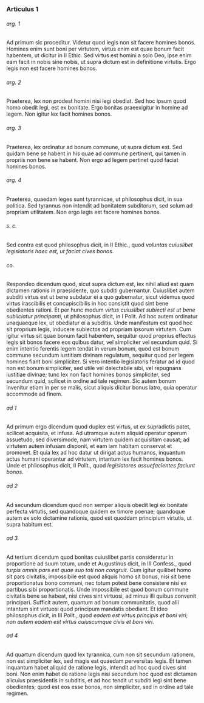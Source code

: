 ### Articulus 1

###### arg. 1
Ad primum sic proceditur. Videtur quod legis non sit facere homines bonos. Homines enim sunt boni per virtutem, virtus enim est quae bonum facit habentem, ut dicitur in II Ethic. Sed virtus est homini a solo Deo, ipse enim eam facit in nobis sine nobis, ut supra dictum est in definitione virtutis. Ergo legis non est facere homines bonos.

###### arg. 2
Praeterea, lex non prodest homini nisi legi obediat. Sed hoc ipsum quod homo obedit legi, est ex bonitate. Ergo bonitas praeexigitur in homine ad legem. Non igitur lex facit homines bonos.

###### arg. 3
Praeterea, lex ordinatur ad bonum commune, ut supra dictum est. Sed quidam bene se habent in his quae ad commune pertinent, qui tamen in propriis non bene se habent. Non ergo ad legem pertinet quod faciat homines bonos.

###### arg. 4
Praeterea, quaedam leges sunt tyrannicae, ut philosophus dicit, in sua politica. Sed tyrannus non intendit ad bonitatem subditorum, sed solum ad propriam utilitatem. Non ergo legis est facere homines bonos.

###### s. c.
Sed contra est quod philosophus dicit, in II Ethic., quod *voluntas cuiuslibet legislatoris haec est, ut faciat cives bonos*.

###### co.
Respondeo dicendum quod, sicut supra dictum est, lex nihil aliud est quam dictamen rationis in praesidente, quo subditi gubernantur. Cuiuslibet autem subditi virtus est ut bene subdatur ei a quo gubernatur, sicut videmus quod virtus irascibilis et concupiscibilis in hoc consistit quod sint bene obedientes rationi. Et per hunc modum *virtus cuiuslibet subiecti est ut bene subiiciatur principanti*, ut philosophus dicit, in I Polit. Ad hoc autem ordinatur unaquaeque lex, ut obediatur ei a subditis. Unde manifestum est quod hoc sit proprium legis, inducere subiectos ad propriam ipsorum virtutem. Cum igitur virtus sit quae bonum facit habentem, sequitur quod proprius effectus legis sit bonos facere eos quibus datur, vel simpliciter vel secundum quid. Si enim intentio ferentis legem tendat in verum bonum, quod est bonum commune secundum iustitiam divinam regulatum, sequitur quod per legem homines fiant boni simpliciter. Si vero intentio legislatoris feratur ad id quod non est bonum simpliciter, sed utile vel delectabile sibi, vel repugnans iustitiae divinae; tunc lex non facit homines bonos simpliciter, sed secundum quid, scilicet in ordine ad tale regimen. Sic autem bonum invenitur etiam in per se malis, sicut aliquis dicitur bonus latro, quia operatur accommode ad finem.

###### ad 1
Ad primum ergo dicendum quod duplex est virtus, ut ex supradictis patet, scilicet acquisita, et infusa. Ad utramque autem aliquid operatur operum assuetudo, sed diversimode, nam virtutem quidem acquisitam causat; ad virtutem autem infusam disponit, et eam iam habitam conservat et promovet. Et quia lex ad hoc datur ut dirigat actus humanos, inquantum actus humani operantur ad virtutem, intantum lex facit homines bonos. Unde et philosophus dicit, II Polit., quod *legislatores assuefacientes faciunt bonos*.

###### ad 2
Ad secundum dicendum quod non semper aliquis obedit legi ex bonitate perfecta virtutis, sed quandoque quidem ex timore poenae; quandoque autem ex solo dictamine rationis, quod est quoddam principium virtutis, ut supra habitum est.

###### ad 3
Ad tertium dicendum quod bonitas cuiuslibet partis consideratur in proportione ad suum totum, unde et Augustinus dicit, in III Confess., quod *turpis omnis pars est quae suo toti non congruit*. Cum igitur quilibet homo sit pars civitatis, impossibile est quod aliquis homo sit bonus, nisi sit bene proportionatus bono communi, nec totum potest bene consistere nisi ex partibus sibi proportionatis. Unde impossibile est quod bonum commune civitatis bene se habeat, nisi cives sint virtuosi, ad minus illi quibus convenit principari. Sufficit autem, quantum ad bonum communitatis, quod alii intantum sint virtuosi quod principum mandatis obediant. Et ideo philosophus dicit, in III Polit., quod *eadem est virtus principis et boni viri; non autem eadem est virtus cuiuscumque civis et boni viri*.

###### ad 4
Ad quartum dicendum quod lex tyrannica, cum non sit secundum rationem, non est simpliciter lex, sed magis est quaedam perversitas legis. Et tamen inquantum habet aliquid de ratione legis, intendit ad hoc quod cives sint boni. Non enim habet de ratione legis nisi secundum hoc quod est dictamen alicuius praesidentis in subditis, et ad hoc tendit ut subditi legi sint bene obedientes; quod est eos esse bonos, non simpliciter, sed in ordine ad tale regimen.

